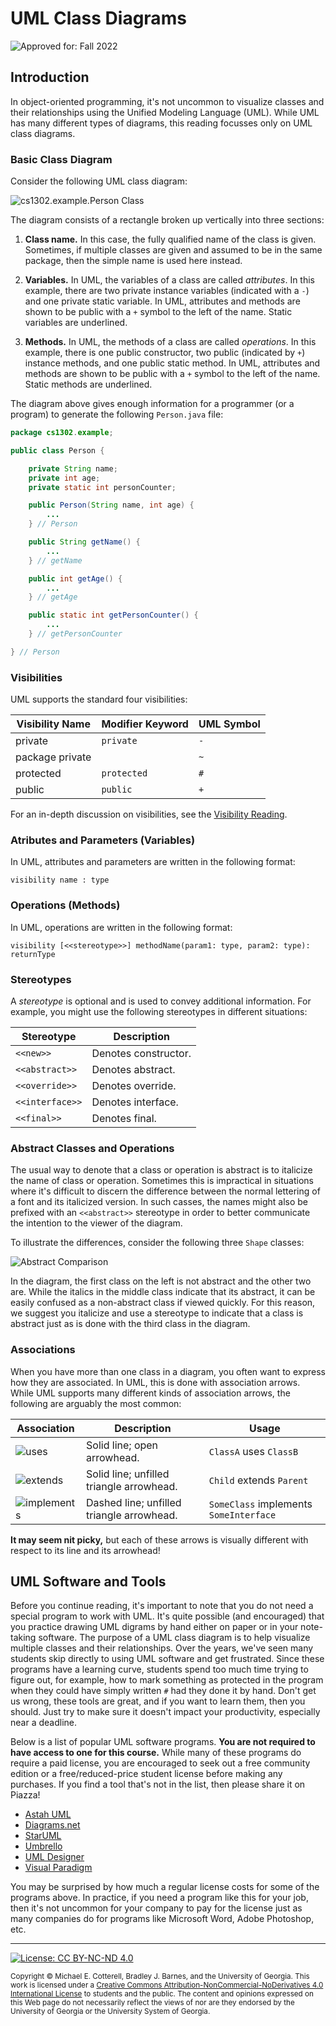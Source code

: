 # UML Class Diagrams

![Approved for: Fall 2022](https://img.shields.io/badge/Approved%20for-Fall%202022-darkgreen)

## Introduction

In object-oriented programming, it's not uncommon to visualize classes
and their relationships using the Unified Modeling Language (UML).
While UML has many different types of diagrams, this reading focusses only
on UML class diagrams.

### Basic Class Diagram

Consider the following UML class diagram:

![cs1302.example.Person Class](img/cs1302.example.Person.png)

The diagram consists of a rectangle broken up vertically into three sections:

1. **Class name.** In this case, the fully qualified name of the class is given.
   Sometimes, if multiple classes are given and assumed to be in the same package,
   then the simple name is used here instead.

1. **Variables.** In UML, the variables of a class are called _attributes_. In
   this example, there are two private instance variables (indicated with a `-`)
   and one private static variable. In UML, attributes and methods are shown
   to be public with a `+` symbol to the left of the name. Static variables are underlined.

1. **Methods.** In UML, the methods of a class are called _operations_. In this
   example, there is one public constructor, two public (indicated by `+`) instance
   methods, and one public static method. In UML, attributes and methods are shown
   to be public with a `+` symbol to the left of the name. Static methods are underlined.

The diagram above gives enough information for a programmer (or a program) to generate the following
`Person.java` file:

```java
package cs1302.example;

public class Person {

    private String name;
    private int age;
    private static int personCounter;

    public Person(String name, int age) {
        ...
    } // Person

    public String getName() {
        ...
    } // getName

    public int getAge() {
        ...
    } // getAge

    public static int getPersonCounter() {
        ...
    } // getPersonCounter

} // Person
```

### Visibilities

UML supports the standard four visibilities:

| Visibility Name | Modifier Keyword | UML Symbol |
|-----------------|------------------|------------|
| private         | `private`        | `-`        |
| package private |                  | `~`        |
| protected       | `protected`      | `#`        |
| public          | `public`         | `+`        |

For an in-depth discussion on visibilities, see the [Visibility Reading](/visibility/).

### Atributes and Parameters (Variables)

In UML, attributes and parameters are written in the following format:

```
visibility name : type
```

### Operations (Methods)

In UML, operations are written in the following format:

```
visibility [<<stereotype>>] methodName(param1: type, param2: type): returnType
```

### Stereotypes

A _stereotype_ is optional and is used to convey additional information. For
example, you might use the following stereotypes in different situations:

| Stereotype      | Description          |
|-----------------|----------------------|
| `<<new>>`       | Denotes constructor. |
| `<<abstract>>`  | Denotes abstract.    |
| `<<override>>`  | Denotes override.    |
| `<<interface>>` | Denotes interface.   |
| `<<final>>`     | Denotes final.       |

### Abstract Classes and Operations

The usual way to denote that a class or operation is abstract is to italicize the
name of class or operation. Sometimes this is impractical in situations where it's
difficult to discern the difference between the normal lettering of a font and
its italicized version. In such casses, the names might also be prefixed with
an `<<abstract>>` stereotype in order to better communicate the intention to the
viewer of the diagram.

To illustrate the differences, consider the following three `Shape` classes:

![Abstract Comparison](img/abstract.png)

In the diagram, the first class on the left is not abstract and the other two
are. While the italics in the middle class indicate that its abstract, it
can be easily confused as a non-abstract class if viewed quickly. For this
reason, we suggest you italicize and use a stereotype to indicate that a
class is abstract just as is done with the third class in the diagram.

### Associations

When you have more than one class in a diagram, you often want to express
how they are associated. In UML, this is done with association arrows.
While UML supports many different kinds of association arrows, the following
are arguably the most common:

| Association                       | Description                               | Usage                                  |
|-----------------------------------|-------------------------------------------|----------------------------------------|
| ![uses](img/uses.svg)             | Solid line; open arrowhead.               | `ClassA` uses `ClassB`                 |
| ![extends](img/extends.svg)       | Solid line; unfilled triangle arrowhead.  | `Child` extends `Parent`               |
| ![implements](img/implements.svg) | Dashed line; unfilled triangle arrowhead. | `SomeClass` implements `SomeInterface` |

**It may seem nit picky,** but each of these arrows is visually different
with respect to its line and its arrowhead!

## UML Software and Tools

Before you continue reading, it's important to note that you do not need a special program to work with UML.
It's quite possible (and encouraged) that you practice drawing UML digrams by hand either on paper or in
your note-taking software. The purpose of a UML class diagram is to help visualize multiple classes and
their relationships. Over the years, we've seen many students skip directly to using UML software and
get frustrated. Since these programs have a learning curve, students spend too much time trying to
figure out, for example, how to mark something as protected in the program when they could have simply
written `#` had they done it by hand. Don't get us wrong, these tools are great, and if you want to learn
them, then you should. Just try to make sure it doesn't impact your productivity, especially near a
deadline.

Below is a list of popular UML software programs. **You are not required to have access to one for
this course.** While many of these programs do require a paid license, you are encouraged to seek
out a free community edition or a free/reduced-price student license before making any purchases.
If you find a tool that's not in the list, then please share it on Piazza!

* [Astah UML](https://astah.net/products/astah-uml/)
* [Diagrams.net](https://www.diagrams.net/)
* [StarUML](https://staruml.io/)
* [Umbrello](https://umbrello.kde.org/)
* [UML Designer](http://www.umldesigner.org/)
* [Visual Paradigm](https://www.visual-paradigm.com/)

You may be surprised by how much a regular license costs for some of the programs above. In practice,
if you need a program like this for your job, then it's not uncommon for your company to
pay for the license just as many companies do for programs like Microsoft Word, Adobe Photoshop, etc.

<hr/>

[![License: CC BY-NC-ND 4.0](https://img.shields.io/badge/License-CC%20BY--NC--ND%204.0-lightgrey.svg)](http://creativecommons.org/licenses/by-nc-nd/4.0/)

<small>
Copyright &copy; Michael E. Cotterell, Bradley J. Barnes, and the University of Georgia.
This work is licensed under a <a rel="license" href="http://creativecommons.org/licenses/by-nc-nd/4.0/">Creative Commons Attribution-NonCommercial-NoDerivatives 4.0 International License</a> to students and the public.
The content and opinions expressed on this Web page do not necessarily reflect the views of nor are they endorsed by the University of Georgia or the University System of Georgia.
</small>
